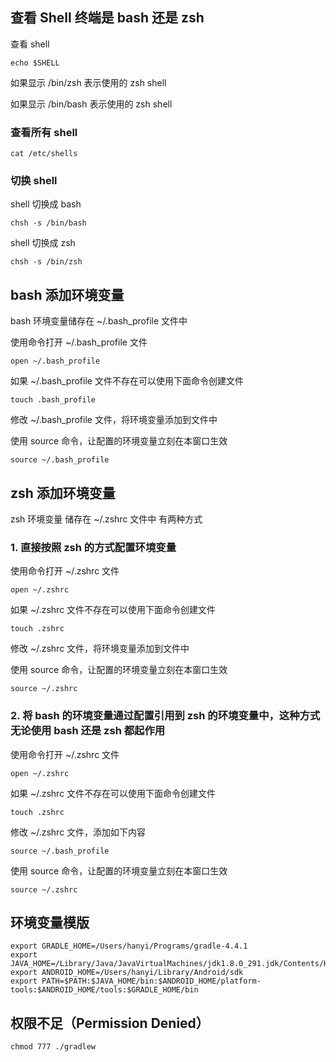 ## 查看 Shell 终端是 bash 还是 zsh
查看 shell
```
echo $SHELL
```
如果显示 /bin/zsh 表示使用的  zsh shell

如果显示 /bin/bash 表示使用的  zsh shell

### 查看所有 shell
```shell
cat /etc/shells
```
### 切换 shell
shell 切换成 bash
```shell
chsh -s /bin/bash
```
shell 切换成 zsh
```shell
chsh -s /bin/zsh
```
## bash 添加环境变量
bash 环境变量储存在 ~/.bash_profile 文件中

使用命令打开 ~/.bash_profile 文件
```shell
open ~/.bash_profile
```

如果 ~/.bash_profile 文件不存在可以使用下面命令创建文件
```
touch .bash_profile
```

修改 ~/.bash_profile 文件，将环境变量添加到文件中

使用 source 命令，让配置的环境变量立刻在本窗口生效
```shell
source ~/.bash_profile
```


## zsh 添加环境变量
zsh 环境变量 储存在 ~/.zshrc 文件中
有两种方式 
### 1. 直接按照 zsh 的方式配置环境变量

使用命令打开 ~/.zshrc 文件
```
open ~/.zshrc
```

如果 ~/.zshrc 文件不存在可以使用下面命令创建文件
```
touch .zshrc
```

修改 ~/.zshrc 文件，将环境变量添加到文件中

使用 source 命令，让配置的环境变量立刻在本窗口生效
```shell
source ~/.zshrc
```

### 2. 将 bash 的环境变量通过配置引用到 zsh 的环境变量中，这种方式无论使用 bash 还是 zsh 都起作用

使用命令打开 ~/.zshrc 文件
```
open ~/.zshrc
```

如果 ~/.zshrc 文件不存在可以使用下面命令创建文件
```
touch .zshrc
```

修改 ~/.zshrc 文件，添加如下内容
```text
source ~/.bash_profile
```

使用 source 命令，让配置的环境变量立刻在本窗口生效
```shell
source ~/.zshrc
```

## 环境变量模版

```text
export GRADLE_HOME=/Users/hanyi/Programs/gradle-4.4.1
export JAVA_HOME=/Library/Java/JavaVirtualMachines/jdk1.8.0_291.jdk/Contents/Home
export ANDROID_HOME=/Users/hanyi/Library/Android/sdk
export PATH=$PATH:$JAVA_HOME/bin:$ANDROID_HOME/platform-tools:$ANDROID_HOME/tools:$GRADLE_HOME/bin
```


## 权限不足（Permission Denied）
```shell
chmod 777 ./gradlew
```
